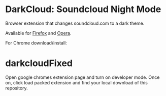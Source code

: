 # DarkCloud: Soundcloud Night Mode
Browser extension that changes soundcloud.com to a dark theme.

Available for <a href="https://addons.mozilla.org/en-US/firefox/addon/darkcloud/">Firefox</a> and <a href="https://addons.opera.com/en-gb/extensions/details/darkcloud/">Opera</a>.<br>

For Chrome download/install:
# darkcloudFixed
Open google chromes extension page and turn on developer mode. Once on, click load packed extension and find your local download of this repository. 
